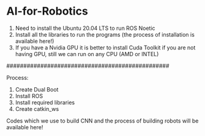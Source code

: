 # AI-for-Robotics

1) Need to install the Ubuntu 20.04 LTS to run ROS Noetic
2) Install all the libraries to run the programs
   (the process of installation is available here!)
3) If you have a Nvidia GPU it is better to install Cuda Toolkit
   if you are not having GPU, still we can run on any CPU (AMD or INTEL)

################################################

Process:
1) Create Dual Boot
2) Install ROS
3) Install required libraries
4) Create catkin_ws

Codes which we use to build CNN and the process of building robots will be available here!
